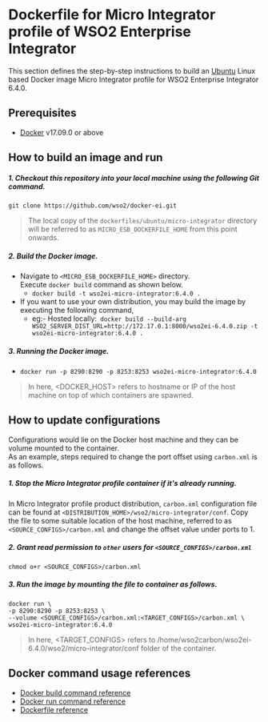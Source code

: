 # Dockerfile for Micro Integrator profile of WSO2 Enterprise Integrator #
This section defines the step-by-step instructions to build an [Ubuntu](https://hub.docker.com/_/ubuntu/) Linux based Docker image
Micro Integrator profile for WSO2 Enterprise Integrator 6.4.0.

## Prerequisites

* [Docker](https://www.docker.com/get-docker) v17.09.0 or above


## How to build an image and run
##### 1. Checkout this repository into your local machine using the following Git command.
```
git clone https://github.com/wso2/docker-ei.git
```

>The local copy of the `dockerfiles/ubuntu/micro-integrator` directory will be referred to as `MICRO_ESB_DOCKERFILE_HOME` from this point onwards.

##### 2. Build the Docker image.
- Navigate to `<MICRO_ESB_DOCKERFILE_HOME>` directory. <br>
  Execute `docker build` command as shown below.
    + `docker build -t wso2ei-micro-integrator:6.4.0 .`
- If you want to use your own distribution, you may build the image by executing the following command,
    + eg:- Hosted locally:` docker build --build-arg WSO2_SERVER_DIST_URL=http://172.17.0.1:8000/wso2ei-6.4.0.zip -t wso2ei-micro-integrator:6.4.0 .`
    
##### 3. Running the Docker image.
- `docker run -p 8290:8290 -p 8253:8253 wso2ei-micro-integrator:6.4.0`
    
>In here, <DOCKER_HOST> refers to hostname or IP of the host machine on top of which containers are spawned.


## How to update configurations
Configurations would lie on the Docker host machine and they can be volume mounted to the container. <br>
As an example, steps required to change the port offset using `carbon.xml` is as follows.

##### 1. Stop the Micro Integrator profile container if it's already running.
In Micro Integrator profile product distribution, `carbon.xml` configuration file can be found at `<DISTRIBUTION_HOME>/wso2/micro-integrator/conf`.
Copy the file to some suitable location of the host machine, referred to as `<SOURCE_CONFIGS>/carbon.xml` and change
the offset value under ports to 1.

##### 2. Grant read permission to `other` users for `<SOURCE_CONFIGS>/carbon.xml`
```
chmod o+r <SOURCE_CONFIGS>/carbon.xml
```

##### 3. Run the image by mounting the file to container as follows.
```
docker run \
-p 8290:8290 -p 8253:8253 \
--volume <SOURCE_CONFIGS>/carbon.xml:<TARGET_CONFIGS>/carbon.xml \
wso2ei-micro-integrator:6.4.0
```

>In here, <TARGET_CONFIGS> refers to /home/wso2carbon/wso2ei-6.4.0/wso2/micro-integrator/conf folder of the container.


## Docker command usage references

* [Docker build command reference](https://docs.docker.com/engine/reference/commandline/build/)
* [Docker run command reference](https://docs.docker.com/engine/reference/run/)
* [Dockerfile reference](https://docs.docker.com/engine/reference/builder/)
